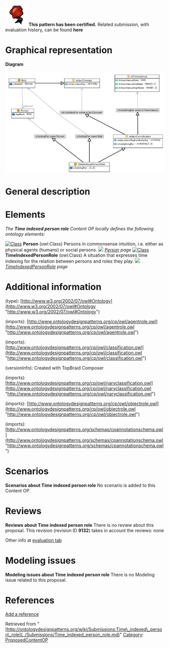 [![](../images/thumb/b/b5/Certified.png/70px-Certified.png)](../Image/Certified.png.md "Certified.png") __This pattern has been certified.__
Related submission, with evaluation history, can be found __here__





#  Graphical representation


__Diagram__




[![Image:Timeindexedpersonrole.jpg](../images/d/d2/Timeindexedpersonrole.jpg)](../Image/Timeindexedpersonrole.jpg.md "Image:Timeindexedpersonrole.jpg")




#  General description


  




#  Elements


_The __Time indexed person role__ Content OP locally defines the following ontology elements:_



[![Class](../../images/thumb/2/27/Class.gif/20px-Class.gif)](../Image/Class.gif.md "Class") __Person__ (owl:Class) Persons in commonsense intuition, i.e. either as physical agents (humans) or social persons. 
 [![](../../images/thumb/8/87/ArrowRight.gif/11px-ArrowRight.gif)](../Image/ArrowRight.gif.md "ArrowRight.gif") _[Person](../Submissions/Time_indexed_person_role/Person.md "Submissions:Time indexed person role/Person") page_
[![Class](../../images/thumb/2/27/Class.gif/20px-Class.gif)](../Image/Class.gif.md "Class") __TimeIndexedPersonRole__ (owl:Class) A situation that expresses time indexing for the relation between persons and roles they play. 
 [![](../../images/thumb/8/87/ArrowRight.gif/11px-ArrowRight.gif)](../Image/ArrowRight.gif.md "ArrowRight.gif") _[TimeIndexedPersonRole](../Submissions/Time_indexed_person_role/TimeIndexedPersonRole.md "Submissions:Time indexed person role/TimeIndexedPersonRole") page_
#  Additional information


(type): [http://www.w3.org/2002/07/owl#Ontology](http://www.w3.org/2002/07/owl#Ontology "http://www.w3.org/2002/07/owl#Ontology")


(imports): [http://www.ontologydesignpatterns.org/cp/owl/agentrole.owl](http://www.ontologydesignpatterns.org/cp/owl/agentrole.owl "http://www.ontologydesignpatterns.org/cp/owl/agentrole.owl")


(imports): [http://www.ontologydesignpatterns.org/cp/owl/classification.owl](http://www.ontologydesignpatterns.org/cp/owl/classification.owl "http://www.ontologydesignpatterns.org/cp/owl/classification.owl")


(versionInfo): Created with TopBraid Composer


(imports): [http://www.ontologydesignpatterns.org/cp/owl/naryclassification.owl](http://www.ontologydesignpatterns.org/cp/owl/naryclassification.owl "http://www.ontologydesignpatterns.org/cp/owl/naryclassification.owl")


(imports): [http://www.ontologydesignpatterns.org/cp/owl/objectrole.owl](http://www.ontologydesignpatterns.org/cp/owl/objectrole.owl "http://www.ontologydesignpatterns.org/cp/owl/objectrole.owl")


(imports): [http://www.ontologydesignpatterns.org/schemas/cpannotationschema.owl](http://www.ontologydesignpatterns.org/schemas/cpannotationschema.owl "http://www.ontologydesignpatterns.org/schemas/cpannotationschema.owl")



#  Scenarios



__Scenarios about Time indexed person role__
No scenario is added to this Content OP.




#  Reviews



__Reviews about Time indexed person role__
There is no review about this proposal.
This revision (revision ID __9132__) takes in account the reviews: none


Other info at [evaluation tab](http://ontologydesignpatterns.org/wiki/index.php?title=Submissions:Time_indexed_person_role&action=evaluation "http://ontologydesignpatterns.org/wiki/index.php?title=Submissions:Time_indexed_person_role&action=evaluation")




  




#  Modeling issues



__Modeling issues about Time indexed person role__
There is no Modeling issue related to this proposal.




  




#  References


[Add a reference](index.php@title=Odp%253AAdd_reference&subject=Submissions%253ATime+indexed+person+role.html "http://ontologydesignpatterns.org/wiki/index.php?title=Odp:Add_reference&subject=Submissions%3ATime+indexed+person+role")


  






Retrieved from "[http://ontologydesignpatterns.org/wiki/Submissions:Time\_indexed\_person\_role](../Submissions/Time_indexed_person_role.md)"
 [Category](http://ontologydesignpatterns.org/wiki/Special:Categories "Special:Categories"): [ProposedContentOP](../Category/ProposedContentOP.md "Category:ProposedContentOP")
